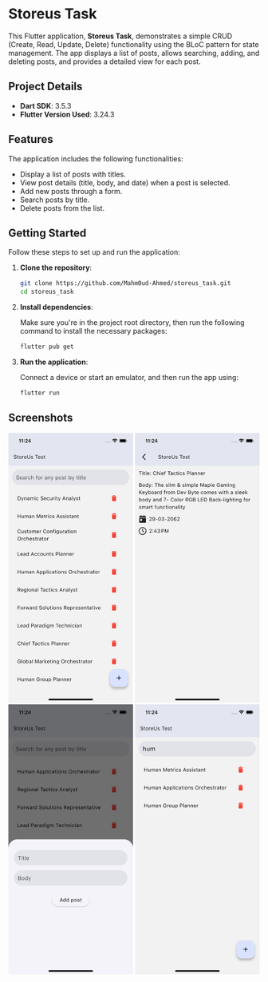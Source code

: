 # Storeus Task

This Flutter application, **Storeus Task**, demonstrates a simple CRUD (Create, Read, Update, Delete) functionality using the BLoC pattern for state management. The app displays a list of posts, allows searching, adding, and deleting posts, and provides a detailed view for each post.

## Project Details

- **Dart SDK**: 3.5.3
- **Flutter Version Used**: 3.24.3

## Features

The application includes the following functionalities:
- Display a list of posts with titles.
- View post details (title, body, and date) when a post is selected.
- Add new posts through a form.
- Search posts by title.
- Delete posts from the list.

## Getting Started

Follow these steps to set up and run the application:

1. **Clone the repository**:
   ```bash
   git clone https://github.com/Mahm0ud-Ahmed/storeus_task.git
   cd storeus_task

2. **Install dependencies**:
   
   Make sure you're in the project root directory, then run the following command to install the necessary packages:
   
   ```bash
   flutter pub get
   
3. **Run the application**:
   
   Connect a device or start an emulator, and then run the app using:
   
   ```bash
   flutter run
   ```

## Screenshots
<!-- - **Home Screen**: Displays a list of posts with a search bar at the top. -->
   <img src="screenshots/home_screen.png" width="250" /> <img src="screenshots/post_details_screen.png" width="250" /> <img src="screenshots/add_post_screen.png" width="250" /> <img src="screenshots/search_results.png" width="250" />
